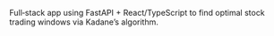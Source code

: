 Full‑stack app using FastAPI + React/TypeScript to find optimal stock trading windows via Kadane’s algorithm.
